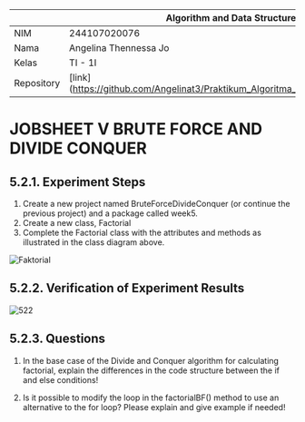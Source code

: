 |  | Algorithm and Data Structure |
|--|--|
| NIM |  244107020076 |
| Nama |  Angelina Thennessa Jo |
| Kelas | TI - 1I |
| Repository | [link] (https://github.com/Angelinat3/Praktikum_Algoritma_Dan_Struktur_Data.git) |

# JOBSHEET V BRUTE FORCE AND DIVIDE CONQUER

## 5.2.1. Experiment Steps
1. Create a new project named BruteForceDivideConquer (or continue the previous project) and a
package called week5.
2. Create a new class, Factorial
3. Complete the Factorial class with the attributes and methods as illustrated in the class
diagram above.

![Faktorial](https://github.com/user-attachments/assets/8edb0fbc-33fd-41a1-869e-f59c50c2d35c)

## 5.2.2. Verification of Experiment Results

![522](https://github.com/user-attachments/assets/7577b4c2-e908-4d42-be66-9b69fab784a6)

## 5.2.3. Questions
1. In the base case of the Divide and Conquer algorithm for calculating factorial, explain the
differences in the code structure between the if and else conditions!


2. Is it possible to modify the loop in the factorialBF() method to use an alternative to the for
loop? Please explain and give example if needed!
